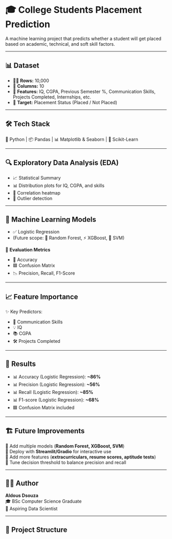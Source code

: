 # 🎓 College Students Placement Prediction  

A machine learning project that predicts whether a student will get placed based on academic, technical, and soft skill factors.  

---

## 📊 Dataset  
- 🧑‍🎓 **Rows:** 10,000  
- 📑 **Columns:** 10  
- 📌 **Features:** IQ, CGPA, Previous Semester %, Communication Skills, Projects Completed, Internships, etc.  
- 🎯 **Target:** Placement Status (Placed / Not Placed)  

---

## 🛠️ Tech Stack  
🐍 Python | 📦 Pandas | 📊 Matplotlib & Seaborn | 🤖 Scikit-Learn  

---

## 🔍 Exploratory Data Analysis (EDA)  
- 📈 Statistical Summary  
- 📊 Distribution plots for IQ, CGPA, and skills  
- 🧩 Correlation heatmap  
- 🚨 Outlier detection  

---

## 🤖 Machine Learning Models  
- ✅ Logistic Regression  
- (Future scope: 🌲 Random Forest, ⚡ XGBoost, 🎯 SVM)  

📌 **Evaluation Metrics**  
- 🎯 Accuracy  
- 🟦 Confusion Matrix  
- 📉 Precision, Recall, F1-Score  

---

## 📈 Feature Importance  
✨ Key Predictors:  
- 🧠 Communication Skills  
- 💡 IQ  
- 📚 CGPA  
- 🛠️ Projects Completed  

---

## 🚀 Results  
- 📊 Accuracy (Logistic Regression): **~86%**
- 📊 Precision (Logistic Regression): **~56%**
- 📊 Recall (Logistic Regression): **~85%**
- 📊 F1-score (Logistic Regression): **~68%** 
- 🟦 Confusion Matrix included  

---

## 🏗️ Future Improvements  
🔹 Add multiple models (**Random Forest, XGBoost, SVM**)  
🔹 Deploy with **Streamlit/Gradio** for interactive use  
🔹 Add more features (**extracurriculars, resume scores, aptitude tests**)  
🔹 Tune decision threshold to balance precision and recall

---

## 🧑‍💻 Author  
**Aldous Dsouza**  
🎓 BSc Computer Science Graduate  
💼 Aspiring Data Scientist

---


## 📂 Project Structure  
